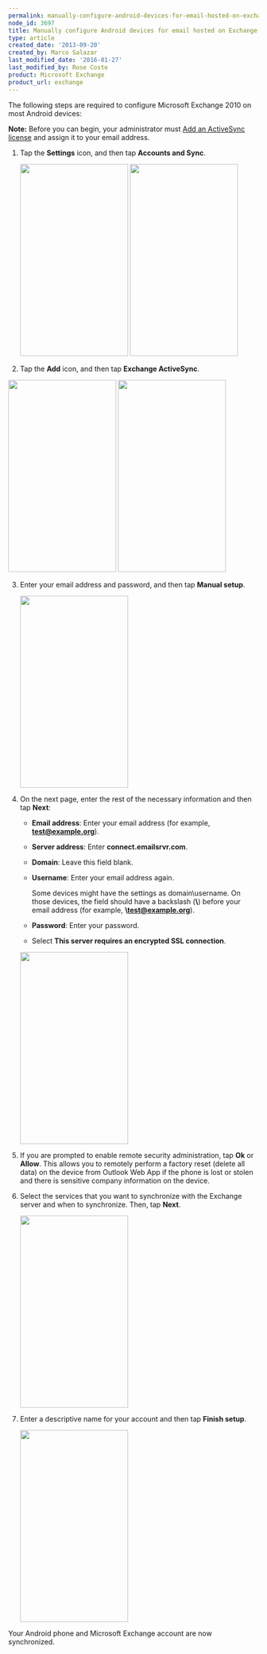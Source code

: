 ```yaml
---
permalink: manually-configure-android-devices-for-email-hosted-on-exchange-2010/
node_id: 3697
title: Manually configure Android devices for email hosted on Exchange 2010
type: article
created_date: '2013-09-20'
created_by: Marco Salazar
last_modified_date: '2016-01-27'
last_modified_by: Rose Coste
product: Microsoft Exchange
product_url: exchange
---
```


The following steps are required to configure Microsoft Exchange 2010 on
most Android devices:

**Note:** Before you can begin, your administrator must
[Add an ActiveSync license](/how-to/add-an-activesync-or-bes-license)
and assign it to your email address.

1. Tap the **Settings** icon, and then tap **Accounts and Sync**.

   <img src="{% asset_path exchange/manually-configure-android-devices-for-email-hosted-on-exchange-2010/1.%20Settings.png %}" width="217" height="386" />
   <img src="{% asset_path exchange/manually-configure-android-devices-for-email-hosted-on-exchange-2010/2.%20Accounts%20and%20Sync.png %}" width="217" height="386" />

2. Tap the **Add** icon, and then tap **Exchange ActiveSync**.

  <img src="{% asset_path exchange/manually-configure-android-devices-for-email-hosted-on-exchange-2010/3.%20Add.png %}" width="217" height="386" />
  <img src="{% asset_path exchange/manually-configure-android-devices-for-email-hosted-on-exchange-2010/4.%20Exchange%20ActiveSync.png %}" width="217" height="386" />

3. Enter your email address and password, and then tap **Manual
   setup**.

   <img src="{% asset_path exchange/manually-configure-android-devices-for-email-hosted-on-exchange-2010/5.%20Manual%20Setup.png %}" width="217" height="386" />

4. On the next page, enter the rest of the necessary information and
   then tap **Next**:

   - **Email address**: Enter your email address (for
     example, **test@example.org**).

   - **Server address**: Enter **connect.emailsrvr.com**.

   - **Domain**: Leave this field blank.

   - **Username**: Enter your email address again.

     Some devices might have the settings as domain\\username. On
     those devices, the field should have a backslash (**\\**) before
     your email address (for example, **\\test@example.org**).

   - **Password**: Enter your password.

   - Select **This server requires an encrypted SSL connection**.

   <img src="{% asset_path exchange/manually-configure-android-devices-for-email-hosted-on-exchange-2010/6.%20Server%20Settings%20Exchange.png %}" width="217" height="386" />

5. If you are prompted to enable remote security administration, tap
   **Ok** or **Allow**.
   This allows you to remotely perform a factory reset (delete
   all data) on the device from Outlook Web App if the phone is lost or
   stolen and there is sensitive company information on the device.

6. Select the services that you want to synchronize with the Exchange
   server and when to synchronize. Then, tap **Next**.

   <img src="{% asset_path exchange/manually-configure-android-devices-for-email-hosted-on-exchange-2010/7.%20Sync%20Options.png %}" width="217" height="386" />

7. Enter a descriptive name for your account and then tap **Finish
   setup**.

   <img src="{% asset_path exchange/manually-configure-android-devices-for-email-hosted-on-exchange-2010/8.%20Finalize.png %}" width="217" height="386" />

Your Android phone and Microsoft Exchange account are now synchronized.
